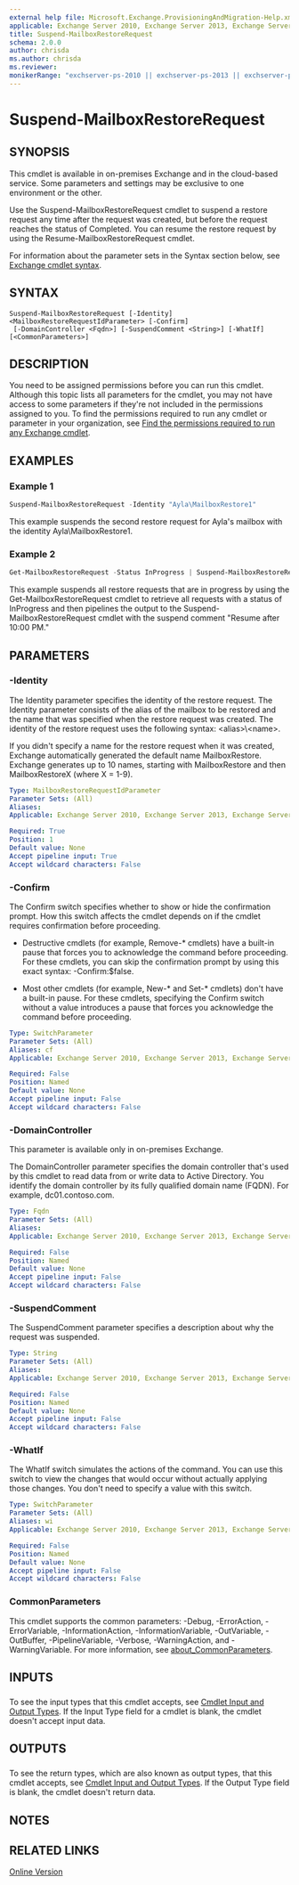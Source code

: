 ```yaml
---
external help file: Microsoft.Exchange.ProvisioningAndMigration-Help.xml
applicable: Exchange Server 2010, Exchange Server 2013, Exchange Server 2016, Exchange Server 2019, Exchange Online
title: Suspend-MailboxRestoreRequest
schema: 2.0.0
author: chrisda
ms.author: chrisda
ms.reviewer:
monikerRange: "exchserver-ps-2010 || exchserver-ps-2013 || exchserver-ps-2016 || exchserver-ps-2019 || exchonline-ps"
---
```


# Suspend-MailboxRestoreRequest

## SYNOPSIS
This cmdlet is available in on-premises Exchange and in the cloud-based service. Some parameters and settings may be exclusive to one environment or the other.

Use the Suspend-MailboxRestoreRequest cmdlet to suspend a restore request any time after the request was created, but before the request reaches the status of Completed. You can resume the restore request by using the Resume-MailboxRestoreRequest cmdlet.

For information about the parameter sets in the Syntax section below, see [Exchange cmdlet syntax](https://docs.microsoft.com/powershell/exchange/exchange-server/exchange-cmdlet-syntax).

## SYNTAX

```
Suspend-MailboxRestoreRequest [-Identity] <MailboxRestoreRequestIdParameter> [-Confirm]
 [-DomainController <Fqdn>] [-SuspendComment <String>] [-WhatIf] [<CommonParameters>]
```

## DESCRIPTION
You need to be assigned permissions before you can run this cmdlet. Although this topic lists all parameters for the cmdlet, you may not have access to some parameters if they're not included in the permissions assigned to you. To find the permissions required to run any cmdlet or parameter in your organization, see [Find the permissions required to run any Exchange cmdlet](https://docs.microsoft.com/powershell/exchange/exchange-server/find-exchange-cmdlet-permissions).

## EXAMPLES

### Example 1
```powershell
Suspend-MailboxRestoreRequest -Identity "Ayla\MailboxRestore1"
```

This example suspends the second restore request for Ayla's mailbox with the identity Ayla\\MailboxRestore1.

### Example 2
```powershell
Get-MailboxRestoreRequest -Status InProgress | Suspend-MailboxRestoreRequest -SuspendComment "Resume after 10:00 PM"
```

This example suspends all restore requests that are in progress by using the Get-MailboxRestoreRequest cmdlet to retrieve all requests with a status of InProgress and then pipelines the output to the Suspend-MailboxRestoreRequest cmdlet with the suspend comment "Resume after 10:00 PM."

## PARAMETERS

### -Identity
The Identity parameter specifies the identity of the restore request. The Identity parameter consists of the alias of the mailbox to be restored and the name that was specified when the restore request was created. The identity of the restore request uses the following syntax: \<alias\>\\\<name\>.

If you didn't specify a name for the restore request when it was created, Exchange automatically generated the default name MailboxRestore. Exchange generates up to 10 names, starting with MailboxRestore and then MailboxRestoreX (where X = 1-9).

```yaml
Type: MailboxRestoreRequestIdParameter
Parameter Sets: (All)
Aliases:
Applicable: Exchange Server 2010, Exchange Server 2013, Exchange Server 2016, Exchange Server 2019, Exchange Online

Required: True
Position: 1
Default value: None
Accept pipeline input: True
Accept wildcard characters: False
```

### -Confirm
The Confirm switch specifies whether to show or hide the confirmation prompt. How this switch affects the cmdlet depends on if the cmdlet requires confirmation before proceeding.

- Destructive cmdlets (for example, Remove-\* cmdlets) have a built-in pause that forces you to acknowledge the command before proceeding. For these cmdlets, you can skip the confirmation prompt by using this exact syntax: -Confirm:$false.

- Most other cmdlets (for example, New-\* and Set-\* cmdlets) don't have a built-in pause. For these cmdlets, specifying the Confirm switch without a value introduces a pause that forces you acknowledge the command before proceeding.

```yaml
Type: SwitchParameter
Parameter Sets: (All)
Aliases: cf
Applicable: Exchange Server 2010, Exchange Server 2013, Exchange Server 2016, Exchange Server 2019, Exchange Online

Required: False
Position: Named
Default value: None
Accept pipeline input: False
Accept wildcard characters: False
```

### -DomainController
This parameter is available only in on-premises Exchange.

The DomainController parameter specifies the domain controller that's used by this cmdlet to read data from or write data to Active Directory. You identify the domain controller by its fully qualified domain name (FQDN). For example, dc01.contoso.com.

```yaml
Type: Fqdn
Parameter Sets: (All)
Aliases:
Applicable: Exchange Server 2010, Exchange Server 2013, Exchange Server 2016, Exchange Server 2019

Required: False
Position: Named
Default value: None
Accept pipeline input: False
Accept wildcard characters: False
```

### -SuspendComment
The SuspendComment parameter specifies a description about why the request was suspended.

```yaml
Type: String
Parameter Sets: (All)
Aliases:
Applicable: Exchange Server 2010, Exchange Server 2013, Exchange Server 2016, Exchange Server 2019, Exchange Online

Required: False
Position: Named
Default value: None
Accept pipeline input: False
Accept wildcard characters: False
```

### -WhatIf
The WhatIf switch simulates the actions of the command. You can use this switch to view the changes that would occur without actually applying those changes. You don't need to specify a value with this switch.

```yaml
Type: SwitchParameter
Parameter Sets: (All)
Aliases: wi
Applicable: Exchange Server 2010, Exchange Server 2013, Exchange Server 2016, Exchange Server 2019, Exchange Online

Required: False
Position: Named
Default value: None
Accept pipeline input: False
Accept wildcard characters: False
```

### CommonParameters
This cmdlet supports the common parameters: -Debug, -ErrorAction, -ErrorVariable, -InformationAction, -InformationVariable, -OutVariable, -OutBuffer, -PipelineVariable, -Verbose, -WarningAction, and -WarningVariable. For more information, see [about_CommonParameters](https://go.microsoft.com/fwlink/p/?LinkID=113216).

## INPUTS

###  
To see the input types that this cmdlet accepts, see [Cmdlet Input and Output Types](https://go.microsoft.com/fwlink/p/?LinkId=616387). If the Input Type field for a cmdlet is blank, the cmdlet doesn't accept input data.

## OUTPUTS

###  
To see the return types, which are also known as output types, that this cmdlet accepts, see [Cmdlet Input and Output Types](https://go.microsoft.com/fwlink/p/?LinkId=616387). If the Output Type field is blank, the cmdlet doesn't return data.

## NOTES

## RELATED LINKS

[Online Version](https://docs.microsoft.com/powershell/module/exchange/mailboxes/suspend-mailboxrestorerequest)
